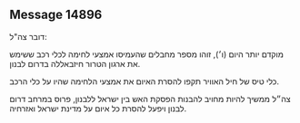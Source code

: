 ## Message 14896

דובר צה"ל:

מוקדם יותר היום (ו׳), זוהו מספר מחבלים שהעמיסו אמצעי לחימה לכלי רכב ששימש את ארגון הטרור חיזבאללה בדרום לבנון.

כלי טיס של חיל האוויר תקפו להסרת האיום את אמצעי הלחימה שהיו על כלי הרכב.

צה״ל ממשיך להיות מחויב להבנות הפסקת האש בין ישראל ללבנון, פרוס במרחב דרום לבנון ויפעל להסרת כל איום על מדינת ישראל ואזרחיה.

